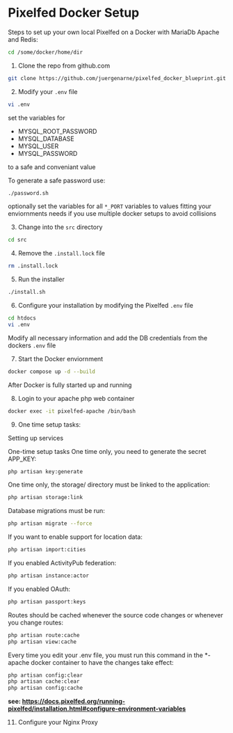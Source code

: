 # Pixelfed Docker Setup

Steps to set up your own local Pixelfed on a Docker with MariaDb Apache and Redis:

```bash
cd /some/docker/home/dir
````

1. Clone the repo from github.com

```bash
git clone https://github.com/juergenarne/pixelfed_docker_blueprint.git . 
````

2. Modify your ``.env`` file

```bash
vi .env
````

set the variables for

- MYSQL_ROOT_PASSWORD
- MYSQL_DATABASE
- MYSQL_USER
- MYSQL_PASSWORD

to a safe and conveniant value

To generate a safe password use:

```bash
./password.sh
````

optionally set the variables for all ``*_PORT`` variables to values fitting your enviornments needs if you use multiple docker setups to avoid collisions

3. Change into the ``src`` directory

```bash
cd src
````

4. Remove the ``.install.lock`` file

```bash
rm .install.lock
````

5. Run the installer

```bash
./install.sh
````

6. Configure your installation by modifying the Pixelfed ``.env`` file

```bash
cd htdocs
vi .env
````

Modify all necessary information and add the DB credentials from the dockers ``.env`` file


7. Start the Docker enviornment

```bash
docker compose up -d --build
````

After Docker is fully started up and running 

8. Login to your apache php web container

```bash
docker exec -it pixelfed-apache /bin/bash
````
  
9. One time setup tasks:

Setting up services

One-time setup tasks
One time only, you need to generate the secret APP_KEY:

```bash
php artisan key:generate
````

One time only, the storage/ directory must be linked to the application:

```bash
php artisan storage:link
````

Database migrations must be run:

```bash
php artisan migrate --force
````

If you want to enable support for location data:

```bash
php artisan import:cities
````

If you enabled ActivityPub federation:

```bash
php artisan instance:actor
````

If you enabled OAuth:

```bash
php artisan passport:keys
````

Routes should be cached whenever the source code changes or whenever you change routes:

```bash
php artisan route:cache
php artisan view:cache
````

Every time you edit your .env file, you must run this command in the *-apache docker container to have the changes take effect:

```bash
php artisan config:clear
php artisan cache:clear
php artisan config:cache
````

__see: <https://docs.pixelfed.org/running-pixelfed/installation.html#configure-environment-variables>__

11. Configure your Nginx Proxy
